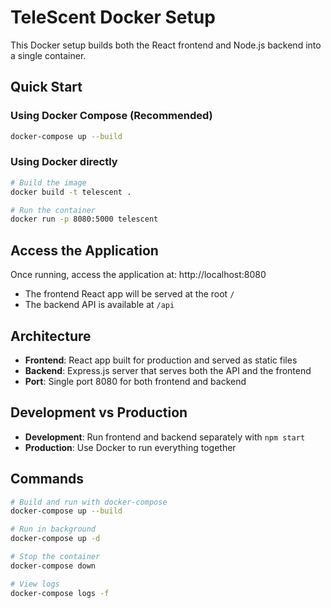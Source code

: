 # TeleScent Docker Setup

This Docker setup builds both the React frontend and Node.js backend into a single container.

## Quick Start

### Using Docker Compose (Recommended)
```bash
docker-compose up --build
```

### Using Docker directly
```bash
# Build the image
docker build -t telescent .

# Run the container
docker run -p 8080:5000 telescent
```

## Access the Application

Once running, access the application at: http://localhost:8080

- The frontend React app will be served at the root `/`
- The backend API is available at `/api`

## Architecture

- **Frontend**: React app built for production and served as static files
- **Backend**: Express.js server that serves both the API and the frontend
- **Port**: Single port 8080 for both frontend and backend

## Development vs Production

- **Development**: Run frontend and backend separately with `npm start`
- **Production**: Use Docker to run everything together

## Commands

```bash
# Build and run with docker-compose
docker-compose up --build

# Run in background
docker-compose up -d

# Stop the container
docker-compose down

# View logs
docker-compose logs -f
```